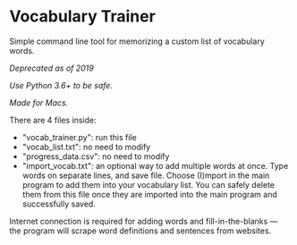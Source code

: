 # Vocabulary Trainer
Simple command line tool for memorizing a custom list of vocabulary words.

*Deprecated as of 2019*

*Use Python 3.6+ to be safe.*

*Made for Macs.*

There are 4 files inside:
- "vocab_trainer.py": run this file
- "vocab_list.txt": no need to modify
- "progress_data.csv": no need to modify
- "import_vocab.txt": an optional way to add multiple words at once. Type words on separate lines, and save file. Choose (I)mport in the main program to add them into your vocabulary list. You can safely delete them from this file once they are imported into the main program and successfully saved.

Internet connection is required for adding words and fill-in-the-blanks — the program will scrape word definitions and sentences from websites.
